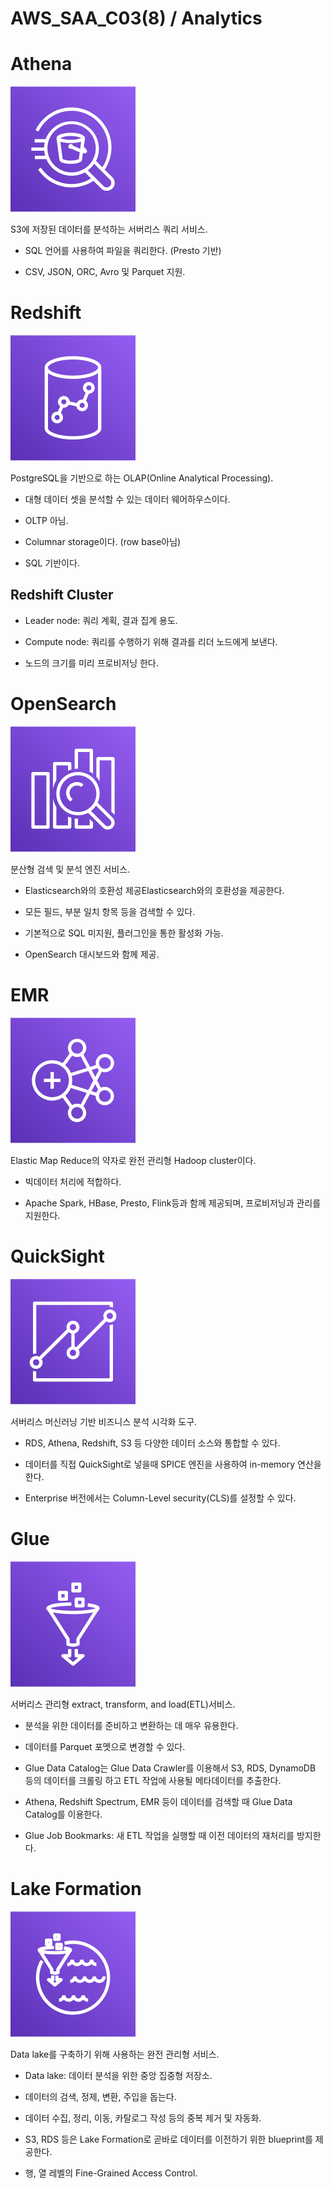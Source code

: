 # AWS_SAA_C03(8) / Analytics

# Athena

![Athena](./pictures/Athena.png)

S3에 저장된 데이터를 분석하는 서버리스 쿼리 서비스.

- SQL 언어를 사용하여 파일을 쿼리한다. (Presto 기반)

- CSV, JSON, ORC, Avro 및 Parquet 지원.

# Redshift

![Redshift](./pictures/Redshift.png)

PostgreSQL을 기반으로 하는 OLAP(Online Analytical Processing).

- 대형 데이터 셋을 분석할 수 있는 데이터 웨어하우스이다.

- OLTP 아님.

- Columnar storage이다. (row base아님)

- SQL 기반이다.

## Redshift Cluster

- Leader node: 쿼리 계획, 결과 집계 용도.

- Compute node: 쿼리를 수행하기 위해 결과를 리더 노드에게 보낸다.

- 노드의 크기를 미리 프로비저닝 한다.

# OpenSearch

![OpenSearch](./pictures/OpenSearch.png)

분산형 검색 및 분석 엔진 서비스.

- Elasticsearch와의 호환성 제공Elasticsearch와의 호환성을 제공한다.

- 모든 필드, 부분 일치 항목 등을 검색할 수 있다.

- 기본적으로 SQL 미지원, 플러그인을 통한 활성화 가능.

- OpenSearch 대시보드와 함께 제공.

# EMR

![EMR](./pictures/EMR.png)

Elastic Map Reduce의 약자로 완전 관리형 Hadoop cluster이다.

- 빅데이터 처리에 적합하다.

- Apache Spark, HBase, Presto, Flink등과 함께 제공되며, 프로비저닝과 관리를 지원한다.

# QuickSight

![QuickSight](/pictures/QuickSight.png)

서버리스 머신러닝 기반 비즈니스 분석 시각화 도구.

- RDS, Athena, Redshift, S3 등 다양한 데이터 소스와 통합할 수 있다.

- 데이터를 직접 QuickSight로 넣을때 SPICE 엔진을 사용하여 in-memory 연산을 한다.

- Enterprise 버전에서는 Column-Level security(CLS)를 설정할 수 있다.

# Glue

![Glue](./pictures/Glue.png)

서버리스 관리형 extract, transform, and load(ETL)서비스.

- 분석을 위한 데이터를 준비하고 변환하는 데 매우 유용한다.

- 데이터를 Parquet 포멧으로 변경할 수 있다.

- Glue Data Catalog는 Glue Data Crawler를 이용해서 S3, RDS, DynamoDB 등의 데이터를 크롤링 하고 ETL 작업에 사용될 메타데이터를 추출한다.

- Athena, Redshift Spectrum, EMR 등이 데이터를 검색할 때 Glue Data Catalog를 이용한다.

- Glue Job Bookmarks: 새 ETL 작업을 실행할 때 이전 데이터의 재처리를 방지한다.

# Lake Formation

![Lake_Formation](./pictures/Lake_Formation.png)

Data lake를 구축하기 위해 사용하는 완전 관리형 서비스.

- Data lake: 데이터 분석을 위한 중앙 집중형 저장소.

- 데이터의 검색, 정제, 변환, 주입을 돕는다.

- 데이터 수집, 정리, 이동, 카탈로그 작성 등의 중복 제거 및 자동화.

- S3, RDS 등은 Lake Formation로 곧바로 데이터를 이전하기 위한 blueprint를 제공한다.

- 행, 열 레벨의 Fine-Grained Access Control.
